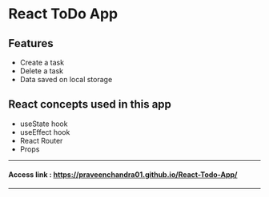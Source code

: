 # React ToDo App
## Features
- Create a task
- Delete a task
- Data saved on local storage
## React concepts used in this app
- useState hook
- useEffect hook
- React Router
- Props


---
#### Access link : https://praveenchandra01.github.io/React-Todo-App/
---

